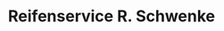---
title: "Reifenservice R. Schwenke"
url: /noerten-hardenberg/reifenservice-r-schwenke/
shop: Autoteile
---